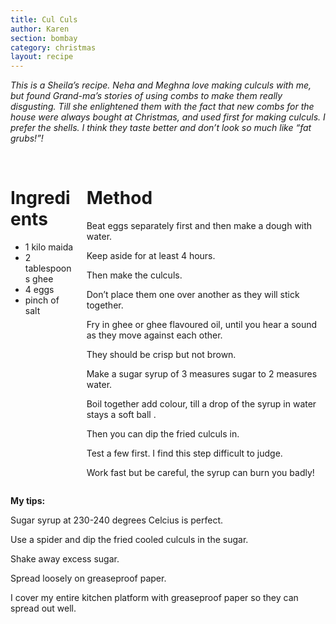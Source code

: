 ```yaml
---
title: Cul Culs
author: Karen
section: bombay
category: christmas
layout: recipe
---
```

_This is a Sheila’s recipe. Neha and Meghna love making culculs with me, but found Grand-ma’s stories of using combs to make them really disgusting. Till she enlightened them with the fact that new combs for the house were always bought at Christmas, and used first for making culculs. I prefer the shells. I think they taste better and don’t look so much like “fat grubs!”!_

<br>
<div class='columns'> <div class='column is-one-third p-3' markdown='1'>

# Ingredients

* 1 kilo maida
* 2 tablespoons ghee
* 4 eggs
* pinch of salt


</div> <div class='column is-two-thirds p-3' markdown='1'>

# Method

Beat eggs separately first and then make a dough with water.

Keep aside for at least 4 hours.

Then make the culculs.

Don’t place them one over another as they will stick together.

Fry in ghee or ghee flavoured oil, until you hear a sound as they move against each other.

They should be crisp but not brown.

Make a sugar syrup of 3 measures sugar to 2 measures water.

Boil together add colour, till a drop of the syrup in water stays a soft ball .

Then you can dip the fried culculs in.

Test a few first. I find this step difficult to judge.
 
Work fast but be careful, the syrup can burn you badly!

</div> </div>

**My tips:**

Sugar syrup at 230-240 degrees Celcius is perfect.

Use a spider and dip the fried cooled culculs in the sugar.

Shake away excess sugar.

Spread loosely on greaseproof paper.

I cover my entire kitchen platform with greaseproof paper so they can spread out well.

